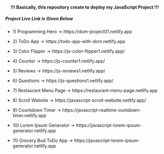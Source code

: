<h4 align="center"> !!! Basically, this repository create to deploy my JavaScript Project !!! </h4>

<h5>Project Live Link is Given Below</h5>

- <p>1)  Programming Hero -> https://dom-project01.netlify.app </p>
- <p>2)  ToDo App -> https://todo-app-with-dom.netlify.app </p>
- <p>3)  Color Flipper -> https://js-color-flipper1.netlify.app/ </p>
- <p>4)  Counter -> https://js-counter1.netlify.app/ </p>
- <p>5)  Reviews -> https://js-reviews1.netlify.app/ </p>
- <p>6)  Questions -> https://js-questions1.netlify.app/ </p>
- <p>7)  Restaurant Menu Page -> https://restaurant-menu-page.netlify.app </p>
- <p>8)  Scroll Website -> https://javascript-scroll-website.netlify.app/ </p>
- <p>9)  Countdown Timer -> https://javascript-realtime-ountdown-timer.netlify.app </p>
- <p>10) Lorem Ipsum Generator -> https://javascript-lorem-ipsum-generator.netlify.app </p>
- <p>11) Grocery Bud ToDo App -> https://javascript-lorem-ipsum-generator.netlify.app </p>
